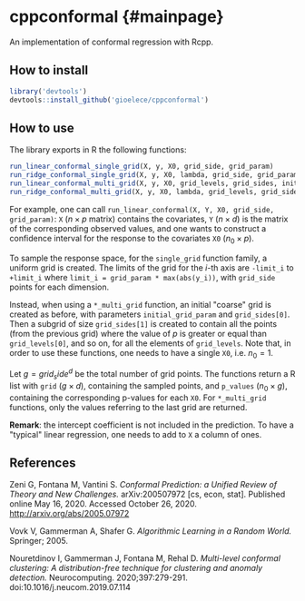 # cppconformal {#mainpage}

An implementation of conformal regression with Rcpp.

## How to install
```r
library('devtools')
devtools::install_github('gioelece/cppconformal')
```

## How to use

The library exports in R the following functions:
```R
run_linear_conformal_single_grid(X, y, X0, grid_side, grid_param)
run_ridge_conformal_single_grid(X, y, X0, lambda, grid_side, grid_param)
run_linear_conformal_multi_grid(X, y, X0, grid_levels, grid_sides, initial_grid_param)
run_ridge_conformal_multi_grid(X, y, X0, lambda, grid_levels, grid_sides, initial_grid_param)
```

For example, one can call `run_linear_conformal(X, Y, X0, grid_side, grid_param)`:
`X` ($n \times p$ matrix) contains the covariates, `Y` ($n \times d$) is the matrix of the corresponding observed values, and one wants to construct a confidence interval for the response to the covariates `X0` ($n_0 \times p$).

To sample the response space, for the `single_grid` function family, a uniform grid is created. The limits of the grid for the $i$-th axis are `-limit_i` to `+limit_i` where `limit_i = grid_param * max(abs(y_i))`, with `grid_side` points for each dimension.

Instead, when using a `*_multi_grid` function, an initial "coarse" grid is created as before, with parameters `initial_grid_param` and `grid_sides[0]`. Then a subgrid of size `grid_sides[1]` is created to contain all the points (from the previous grid) where the value of $p$ is greater or equal than `grid_levels[0]`, and so on, for all the elements of `grid_levels`. Note that, in order to use these functions, one needs to have a single `X0`, i.e. $n_0 = 1$.

Let $g = grid_side ^ d$ be the total number of grid points. The functions return a R list with `grid` ($g \times d$), containing the sampled points, and `p_values` ($n_0 \times g$), containing the corresponding p-values for each `X0`. For `*_multi_grid` functions, only the values referring to the last grid are returned.

**Remark**: the intercept coefficient is not included in the prediction. To have a "typical" linear regression, one needs to add to `X` a column of ones.

## References

Zeni G, Fontana M, Vantini S. _Conformal Prediction: a Unified Review of Theory and New Challenges._ arXiv:200507972 [cs, econ, stat]. Published online May 16, 2020. Accessed October 26, 2020. http://arxiv.org/abs/2005.07972

Vovk V, Gammerman A, Shafer G. _Algorithmic Learning in a Random World._ Springer; 2005.

Nouretdinov I, Gammerman J, Fontana M, Rehal D. _Multi-level conformal clustering: A distribution-free technique for clustering and anomaly detection._ Neurocomputing. 2020;397:279-291. doi:10.1016/j.neucom.2019.07.114
